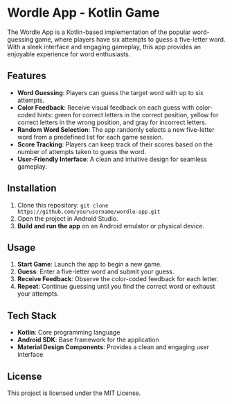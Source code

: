 # Wordle App - Kotlin Game

The Wordle App is a Kotlin-based implementation of the popular word-guessing game, where players have six attempts to guess a five-letter word. With a sleek interface and engaging gameplay, this app provides an enjoyable experience for word enthusiasts.

## Features
- **Word Guessing**: Players can guess the target word with up to six attempts.
- **Color Feedback**: Receive visual feedback on each guess with color-coded hints: green for correct letters in the correct position, yellow for correct letters in the wrong position, and gray for incorrect letters.
- **Random Word Selection**: The app randomly selects a new five-letter word from a predefined list for each game session.
- **Score Tracking**: Players can keep track of their scores based on the number of attempts taken to guess the word.
- **User-Friendly Interface**: A clean and intuitive design for seamless gameplay.

## Installation
1. Clone this repository:
```git clone https://github.com/yourusername/wordle-app.git```
2. Open the project in Android Studio.
3. **Build and run the app** on an Android emulator or physical device.

## Usage
1. **Start Game**: Launch the app to begin a new game.
2. **Guess**: Enter a five-letter word and submit your guess.
3. **Receive Feedback**: Observe the color-coded feedback for each letter.
4. **Repeat**: Continue guessing until you find the correct word or exhaust your attempts.

## Tech Stack
- **Kotlin**: Core programming language
- **Android SDK**: Base framework for the application
- **Material Design Components**: Provides a clean and engaging user interface

## License
This project is licensed under the MIT License.
